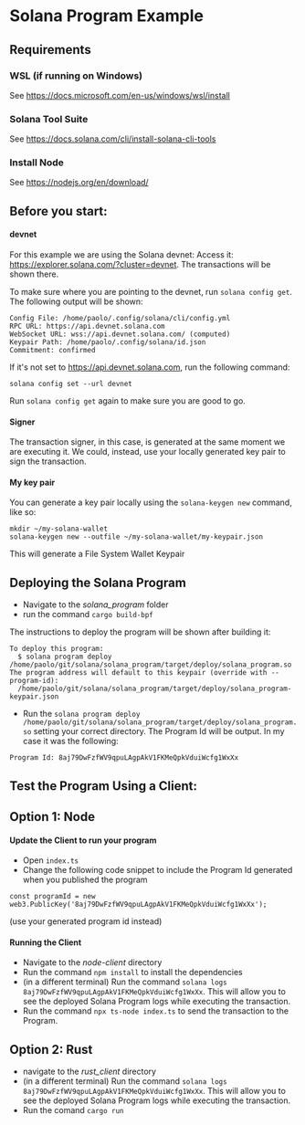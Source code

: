# Solana Program Example

## Requirements

###  WSL (if running on Windows)
See https://docs.microsoft.com/en-us/windows/wsl/install

### Solana Tool Suite
See https://docs.solana.com/cli/install-solana-cli-tools

### Install Node
See https://nodejs.org/en/download/

## Before you start:

#### devnet
For this example we are using the Solana devnet: Access it: https://explorer.solana.com/?cluster=devnet.
The transactions will be shown there.

To make sure where you are pointing to the devnet, run ```solana config get```. The following output will be shown:

```
Config File: /home/paolo/.config/solana/cli/config.yml
RPC URL: https://api.devnet.solana.com 
WebSocket URL: wss://api.devnet.solana.com/ (computed)
Keypair Path: /home/paolo/.config/solana/id.json 
Commitment: confirmed 
```
If it's not set to https://api.devnet.solana.com, run the following command:

```
solana config set --url devnet
```

Run  ```solana config get``` again to make sure you are good to go.

#### Signer
The transaction signer, in this case, is generated at the same moment we are executing it.
We could, instead, use your locally generated key pair to sign the transaction.

#### My key pair
You can generate a key pair locally using the ```solana-keygen new``` command, like so:
```
mkdir ~/my-solana-wallet
solana-keygen new --outfile ~/my-solana-wallet/my-keypair.json
```
This will generate a File System Wallet Keypair

## Deploying the Solana Program
- Navigate to the _solana_program_ folder
- run the command ```cargo build-bpf```

The instructions to deploy the program will be shown after building it:
```
To deploy this program:
  $ solana program deploy /home/paolo/git/solana/solana_program/target/deploy/solana_program.so
The program address will default to this keypair (override with --program-id):
  /home/paolo/git/solana/solana_program/target/deploy/solana_program-keypair.json
```

- Run the ```solana program deploy /home/paolo/git/solana/solana_program/target/deploy/solana_program.so``` setting your correct directory.
The Program Id will be output. In my case it was the following:

```
Program Id: 8aj79DwFzfWV9qpuLAgpAkV1FKMeQpkVduiWcfg1WxXx
```

## Test the Program Using a Client:

## Option 1: Node

#### Update the Client to run your program
- Open ```index.ts```
- Change the following code snippet to include the Program Id generated when you published the program
```
const programId = new web3.PublicKey('8aj79DwFzfWV9qpuLAgpAkV1FKMeQpkVduiWcfg1WxXx');
```
(use your generated program id instead)

#### Running the Client
- Navigate to the _node-client_ directory
- Run the command ```npm install``` to install the dependencies
- (in a different terminal) Run the command ```solana logs 8aj79DwFzfWV9qpuLAgpAkV1FKMeQpkVduiWcfg1WxXx```. This will allow you to see the deployed Solana Program logs while executing the transaction.
- Run the command ```npx ts-node index.ts``` to send the transaction to the Program.

## Option 2: Rust
- navigate to the _rust_client_ directory
- (in a different terminal) Run the command ```solana logs 8aj79DwFzfWV9qpuLAgpAkV1FKMeQpkVduiWcfg1WxXx```. This will allow you to see the deployed Solana Program logs while executing the transaction.
- Run the comand ```cargo run```